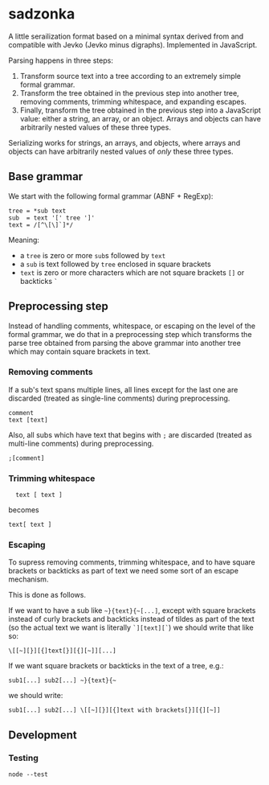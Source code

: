 # sadzonka

A little serailization format based on a minimal syntax derived from and compatible with Jevko (Jevko minus digraphs). Implemented in JavaScript.

Parsing happens in three steps:

1. Transform source text into a tree according to an extremely simple formal grammar.
2. Transform the tree obtained in the previous step into another tree, removing comments, trimming whitespace, and expanding escapes.
3. Finally, transform the tree obtained in the previous step into a JavaScript value: either a string, an array, or an object. Arrays and objects can have arbitrarily nested values of these three types.

Serializing works for strings, an arrays, and objects, where arrays and objects can have arbitrarily nested values of *only* these three types.

## Base grammar

We start with the following formal grammar (ABNF + RegExp):

```abnf
tree = *sub text
sub  = text '[' tree ']'
text = /[^\[\]`]*/
```

Meaning:

* a `tree` is zero or more `sub`s followed by `text`
* a `sub` is text followed by `tree` enclosed in square brackets
* `text` is zero or more characters which are not square brackets `[]` or backticks `` ` ``

## Preprocessing step

Instead of handling comments, whitespace, or escaping on the level of the formal grammar, we do that in a preprocessing step which transforms the parse tree obtained from parsing the above grammar into another tree which may contain square brackets in text.

### Removing comments

If a sub's text spans multiple lines, all lines except for the last one are discarded (treated as single-line comments) during preprocessing.

```
comment
text [text]
```

Also, all subs which have text that begins with `;` are discarded (treated as multi-line comments) during preprocessing.

```
;[comment]
```

### Trimming whitespace

```
  text [ text ]
```

becomes

```
text[ text ]
```

### Escaping

To supress removing comments, trimming whitespace, and to have square brackets or backticks as part of text we need some sort of an escape mechanism.

This is done as follows.

If we want to have a sub like `~}{text}{~[...]`, except with square brackets instead of curly brackets and backticks instead of tildes as part of the text (so the actual text we want is literally `` `][text][` ``) we should write that like so:

```
\[[~][}][{]text[}][{][~]][...]
```

If we want square brackets or backticks in the text of a tree, e.g.:

```
sub1[...] sub2[...] ~}{text}{~
```

we should write:

```
sub1[...] sub2[...] \[[~][}][{]text with brackets[}][{][~]]
```

<!-- todo -->
<!-- ## Transformation to JS values -->

<!-- todo: strings, arrays, objects -->

## Development

### Testing

```
node --test
```



<!-- , according to the following rules:

```
\[...] T [...] -> expand()
```

* a sequence of subs of the form `\[...][...]` are transformed into one sub; the resulting sub's text is obtained by expanding the first sub (according to the rules below), and its tree is copied from the second sub; text from the two input subs is discarded; optional whitespace is allowed inbetween the subs (e.g. `\[...] [...]`), but nothing else
* if a tree contains only one sub of the form `\[...]`, the tree's text is overwritten by expanding that sub; in that case the tree can't have non-whitespace characters in the original text -->